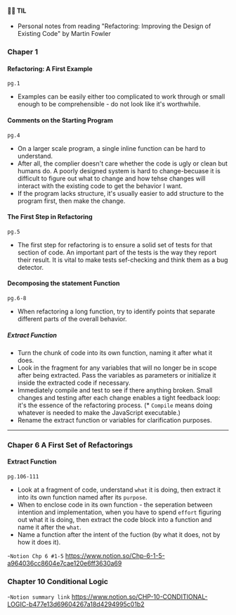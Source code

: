 #### 🙋‍♀️ TIL 
- Personal notes from reading "Refactoring: Improving the Design of Existing Code" by Martin Fowler

### Chaper 1
#### Refactoring: A First Example
`pg.1`
- Examples can be easily either too complicated to work through or small enough to be comprehensible - do not look like it's worthwhile.

#### Comments on the Starting Program
`pg.4`
- On a larger scale program, a single inline function can be hard to understand.
- After all, the complier doesn't care whether the code is ugly or clean but humans do. 
  A poorly designed system is hard to change-becuase it is difficult to figure out what to change and how tehse changes will interact with the existing code to get the behavior I want.
- If the program lacks structure, it's usually easier to add structure to the program first, then make the change.

#### The First Step in Refactoring
`pg.5`
- The first step for refactoring is to ensure a solid set of tests for that section of code. An important part of the tests is the way they report their result.
  It is vital to make tests sef-checking and think them as a bug detector. 


#### Decomposing the statement Function
`pg.6-8`
- When refactoring a long function, try to identify points that separate different parts of the overall behavior.
##### Extract Function
- Turn the chunk of code into its own function, naming it after what it does.
- Look in the fragment for any variables that will no longer be in scope after being extracted. Pass the variables as parameters or initialize it inside the extracted code if necessary.
- Immediately compile and test to see if there anything broken. Small changes and testing after each change enables a tight feedback loop: it's the essence of the refactoring process.
 (* `Compile` means doing whatever is needed to make the JavaScript executable.)
- Rename the extract function or variables for clarification purposes.
 
---

### Chaper 6 A First Set of Refactorings
#### Extract Function
`pg.106-111`
- Look at a fragment of code, understand `what` it is doing, then extract it into its own function named after its `purpose`.
- When to enclose code in its own function - the seperation between intention and implementation, when you have to spend  `effort` figuring out what it is doing, then extract the code block into a function and name it after the `what`.
- Name a function after the intent of the fuction (by what it does, not by how it does it).

-`Notion Chp 6 #1-5` https://www.notion.so/Chp-6-1-5-a964036cc8604e7cae120e6ff3630a69

### Chapter 10 Conditional Logic

-`Notion summary link` https://www.notion.so/CHP-10-CONDITIONAL-LOGIC-b477e13d69604267a18d4294995c01b2
